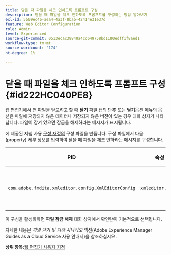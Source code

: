 ```yaml
---
title: 닫을 때 파일을 체크 인하도록 프롬프트 구성
description: 닫을 때 파일을 체크 인하도록 프롬프트를 구성하는 방법 알아보기
exl-id: 5b09ec46-aea4-4a3f-8bab-42414e31e37d
feature: Web Editor Configuration
role: Admin
level: Experienced
source-git-commit: 0513ecac38840a4cc649758bd1180edff1f8aed1
workflow-type: tm+mt
source-wordcount: '174'
ht-degree: 1%

---
```


# 닫을 때 파일을 체크 인하도록 프롬프트 구성 {#id222HC040PE8}

웹 편집기에서 연 파일을 닫으려고 할 때 **닫기** 파일 탭의 단추 또는 **닫기**&#x200B;옵션 메뉴의 옵션은 파일에 저장되지 않은 데이터나 저장되지 않은 버전이 있는 경우 대화 상자가 나타납니다. 파일이 잠겨 있으면 잠금을 해제하라는 메시지가 표시됩니다.

에 제공된 지침 사용 [구성 재정의](download-install-additional-config-override.md#) 구성 파일을 만듭니다. 구성 파일에서 다음 \(property\) 세부 정보를 입력하여 닫을 때 파일을 체크 인하라는 메시지를 구성합니다.

| PID | 속성 키 | 속성 값 |
|---|------------|--------------|
| `com.adobe.fmdita.xmleditor.config.XmlEditorConfig` | `xmleditor.checkin` | 부울 \( true/ false\).<br> **기본값**: false |

이 구성을 활성화하면 **파일 잠금 해제** 대화 상자에서 확인란이 기본적으로 선택됩니다.

자세한 내용은 *파일 닫기 및 저장 시나리오* 섹션(Adobe Experience Manager Guides as a Cloud Service 사용 안내서)을 참조하십시오.

**상위 항목:**[&#x200B;웹 편집기 사용자 지정](conf-web-editor.md)
